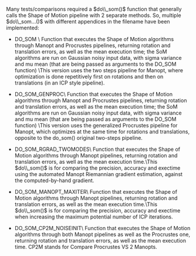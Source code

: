 Many tests/comparisons required a $do\\_som()$ function that generally calls the Shape of Motion pipeline with 2 separate methods.
So, multiple $do\\_som...()$ with different appendices in the filename have been implemented:

- DO\_SOM \ Function that executes the Shape of Motion algorithms through Manopt and Procrustes pipelines, returning rotation and translation errors, as well as the mean execution time; the SoM algorithms are run on Gaussian noisy input data, with sigma variance and mu mean (that are being passed as arguments to the DO\_SOM function) \This version uses the two steps pipeline for Manopt, where optimization is done repetitively first on rotations and then on translations (in an ICP style pipeline).

- DO\_SOM\_GENPROC\ Function that executes the Shape of Motion algorithms through Manopt and Procrustes pipelines, returning rotation and translation errors, as well as the mean execution time; the SoM algorithms are run on Gaussian noisy input data, with sigma variance and mu mean (that are being passed as arguments to the DO\_SOM function) \This version uses the generalized Procrustes pipeline for Manopt, which optimizes at the same time for rotations and translations, opposite to the do\_som() original two-steps pipeline.

- DO\_SOM\_RGRAD\_TWOMODES\ Function that executes the Shape of Motion algorithms through Manopt pipelines, returning rotation and translation errors, as well as the mean execution time.\This $do\\_som()$ is for comparing the precision, accuracy and exectime using the automated Manopt Riemannian gradient estimation, against the computed-by-hand gradient.

- DO\_SOM\_MANOPT\_MAXITER\ Function that executes the Shape of Motion algorithms through Manopt pipelines, returning rotation and translation errors, as well as the mean execution time.\This $do\\_som()$ is for comparing the precision, accuracy and exectime when increasing the maximum potential number of ICP iterations.

- DO\_SOM\_CP2M\_NOISEINIT\ Function that executes the Shape of Motion algorithms through both Manopt pipelines as well as the Procrustes one, returning rotation and translation errors, as well as the mean execution time. CP2M stands for Compare Procrustes VS 2 Manopts.

